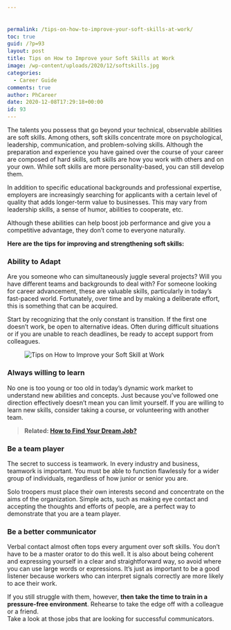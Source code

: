 ```yaml
---


permalink: /tips-on-how-to-improve-your-soft-skills-at-work/
toc: true
guid: /?p=93
layout: post
title: Tips on How to Improve your Soft Skills at Work
image: /wp-content/uploads/2020/12/softskills.jpg
categories:
  - Career Guide
comments: true
author: PhCareer
date: 2020-12-08T17:29:18+00:00
id: 93
---
```

The talents you possess that go beyond your technical, observable abilities are soft skills. Among others, soft skills concentrate more on psychological, leadership, communication, and problem-solving skills. Although the preparation and experience you have gained over the course of your career are composed of hard skills, soft skills are how you work with others and on your own. While soft skills are more personality-based, you can still develop them.

In addition to specific educational backgrounds and professional expertise, employers are increasingly searching for applicants with a certain level of quality that adds longer-term value to businesses. This may vary from leadership skills, a sense of humor, abilities to cooperate, etc.

Although these abilities can help boost job performance and give you a competitive advantage, they don&#8217;t come to everyone naturally. 

**Here are the tips for improving and strengthening soft skills:**

### Ability to Adapt

Are you someone who can simultaneously juggle several projects? Will you have different teams and backgrounds to deal with? For someone looking for career advancement, these are valuable skills, particularly in today&#8217;s fast-paced world. Fortunately, over time and by making a deliberate effort, this is something that can be acquired.

Start by recognizing that the only constant is transition. If the first one doesn&#8217;t work, be open to alternative ideas. Often during difficult situations or if you are unable to reach deadlines, be ready to accept support from colleagues.

<div class="wp-block-image">
  <figure class="aligncenter size-large"><img loading="lazy" width="989" height="648" src="/wp-content/uploads/2020/12/soft-skills.png" alt="Tips on How to Improve your Soft Skill at Work" class="wp-image-94" srcset="/wp-content/uploads/2020/12/soft-skills.png 989w, /wp-content/uploads/2020/12/soft-skills-300x197.png 300w, /wp-content/uploads/2020/12/soft-skills-768x503.png 768w" sizes="(max-width: 989px) 100vw, 989px" /></figure>
</div>

### Always willing to learn

No one is too young or too old in today&#8217;s dynamic work market to understand new abilities and concepts. Just because you&#8217;ve followed one direction effectively doesn&#8217;t mean you can limit yourself. If you are willing to learn new skills, consider taking a course, or volunteering with another team.



> **Related:  [How to Find Your Dream Job?](/how-to-find-your-dream-job/)**



### Be a team player

The secret to success is teamwork. In every industry and business, teamwork is important. You must be able to function flawlessly for a wider group of individuals, regardless of how junior or senior you are.

Solo troopers must place their own interests second and concentrate on the aims of the organization. Simple acts, such as making eye contact and accepting the thoughts and efforts of people, are a perfect way to demonstrate that you are a team player.

### Be a better communicator

Verbal contact almost often tops every argument over soft skills. You don&#8217;t have to be a master orator to do this well. It is also about being coherent and expressing yourself in a clear and straightforward way, so avoid where you can use large words or expressions. It&#8217;s just as important to be a good listener because workers who can interpret signals correctly are more likely to ace their work.

If you still struggle with them, however, **then take the time to train in a pressure-free environment**. Rehearse to take the edge off with a colleague or a friend. Take a look at those jobs that are looking for successful communicators.